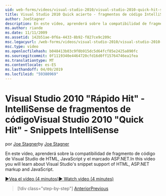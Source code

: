 ```yaml
---
uid: web-forms/videos/visual-studio-2010/visual-studio-2010-quick-hit-snippets-intellisense
title: Visual Studio 2010 Quick acierto - fragmentos de código IntelliSense | Microsoft Docs
author: JoeStagner
description: En este vídeo, aprenderá sobre la compatibilidad de fragmento de código de Visual Studio de HTML, JavaScript y el marcado ASP.NET.
ms.author: riande
ms.date: 11/11/2009
ms.assetid: 142b51ae-0f6a-4433-8b92-f827ce9c209c
msc.legacyurl: /web-forms/videos/visual-studio-2010/visual-studio-2010-quick-hit-snippets-intellisense
msc.type: video
ms.openlocfilehash: b048413b03c9f0b915dc5d64fcf85e2425a890fc
ms.sourcegitcommit: 0f1119340e4464720cfd16d0ff15764746ea1fea
ms.translationtype: MT
ms.contentlocale: es-ES
ms.lasthandoff: 04/09/2019
ms.locfileid: "59380969"
---
```

# <a name="visual-studio-2010-quick-hit---snippets-intellisense"></a><span data-ttu-id="9ea76-103">Visual Studio 2010 "Rápido Hit" - IntelliSense de fragmentos de código</span><span class="sxs-lookup"><span data-stu-id="9ea76-103">Visual Studio 2010 "Quick Hit" - Snippets IntelliSense</span></span>

<span data-ttu-id="9ea76-104">por [Joe Stagner](https://github.com/JoeStagner)</span><span class="sxs-lookup"><span data-stu-id="9ea76-104">by [Joe Stagner](https://github.com/JoeStagner)</span></span>

<span data-ttu-id="9ea76-105">En este vídeo, aprenderá sobre la compatibilidad de fragmento de código de Visual Studio de HTML, JavaScript y el marcado ASP.NET.</span><span class="sxs-lookup"><span data-stu-id="9ea76-105">In this video you will learn about Visual Studio's snippet support of HTML, ASP.NET markup and JavaScript.</span></span>

[<span data-ttu-id="9ea76-106">&#9654;Vea el vídeo (4 minutos)</span><span class="sxs-lookup"><span data-stu-id="9ea76-106">&#9654; Watch video (4 minutes)</span></span>](https://channel9.msdn.com/Blogs/ASP-NET-Site-Videos/visual-studio-2010-quick-hit-snippets-intellisense)

> [!div class="step-by-step"]
> [<span data-ttu-id="9ea76-107">Anterior</span><span class="sxs-lookup"><span data-stu-id="9ea76-107">Previous</span></span>](visual-studio-2010-quick-hit-websites-instead-of-web-projects.md)
